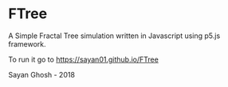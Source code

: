 # FTree

A Simple Fractal Tree simulation written in Javascript using p5.js 
framework.

To run it go to https://sayan01.github.io/FTree


Sayan Ghosh - 2018
